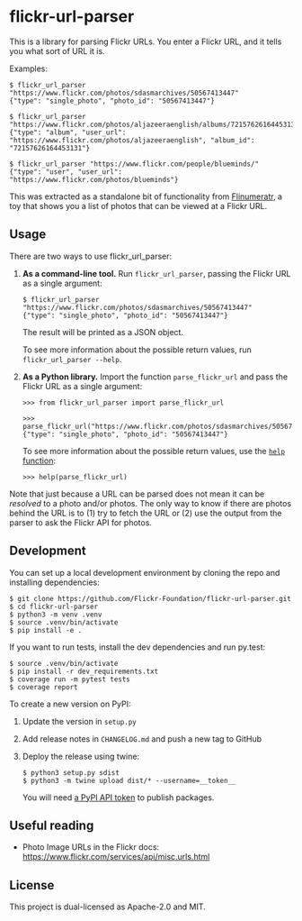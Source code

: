 # flickr-url-parser

This is a library for parsing Flickr URLs.
You enter a Flickr URL, and it tells you what sort of URL it is.

Examples:

```console
$ flickr_url_parser "https://www.flickr.com/photos/sdasmarchives/50567413447"
{"type": "single_photo", "photo_id": "50567413447"}

$ flickr_url_parser "https://www.flickr.com/photos/aljazeeraenglish/albums/72157626164453131"
{"type": "album", "user_url": "https://www.flickr.com/photos/aljazeeraenglish", "album_id": "72157626164453131"}

$ flickr_url_parser "https://www.flickr.com/people/blueminds/"
{"type": "user", "user_url": "https://www.flickr.com/photos/blueminds"}
```

This was extracted as a standalone bit of functionality from [Flinumeratr], a toy that shows you a list of photos that can be viewed at a Flickr URL.

[Flinumeratr]: https://github.com/flickr-foundation/flinumeratr

## Usage

There are two ways to use flickr_url_parser:

1.  **As a command-line tool.**
    Run `flickr_url_parser`, passing the Flickr URL as a single argument:
    
    ```console
    $ flickr_url_parser "https://www.flickr.com/photos/sdasmarchives/50567413447"
    {"type": "single_photo", "photo_id": "50567413447"}
    ```
    
    The result will be printed as a JSON object.
    
    To see more information about the possible return values, run `flickr_url_parser --help`.

2.  **As a Python library.**
    Import the function `parse_flickr_url` and pass the Flickr URL as a single argument:

    ```pycon
    >>> from flickr_url_parser import parse_flickr_url

    >>> parse_flickr_url("https://www.flickr.com/photos/sdasmarchives/50567413447")
    {"type": "single_photo", "photo_id": "50567413447"}
    ```
    
    To see more information about the possible return values, use the [`help` function](https://docs.python.org/3/library/functions.html#help):
    
    ```pycon
    >>> help(parse_flickr_url)
    ```

Note that just because a URL can be parsed does not mean it can be *resolved* to a photo and/or photos.
The only way to know if there are photos behind the URL is to (1) try to fetch the URL or (2) use the output from the parser to ask the Flickr API for photos.

## Development

You can set up a local development environment by cloning the repo and installing dependencies:

```console
$ git clone https://github.com/Flickr-Foundation/flickr-url-parser.git
$ cd flickr-url-parser
$ python3 -m venv .venv
$ source .venv/bin/activate
$ pip install -e .
```

If you want to run tests, install the dev dependencies and run py.test:

```console
$ source .venv/bin/activate
$ pip install -r dev_requirements.txt
$ coverage run -m pytest tests
$ coverage report
```

To create a new version on PyPI:

1.  Update the version in `setup.py`
2.  Add release notes in `CHANGELOG.md` and push a new tag to GitHub
3.  Deploy the release using twine:

    ```console
    $ python3 setup.py sdist
    $ python3 -m twine upload dist/* --username=__token__
    ```
    
    You will need [a PyPI API token](https://pypi.org/help/#apitoken) to publish packages.

## Useful reading

-   Photo Image URLs in the Flickr docs: <https://www.flickr.com/services/api/misc.urls.html>

## License

This project is dual-licensed as Apache-2.0 and MIT.
